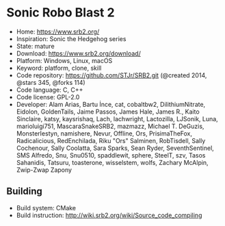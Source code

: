# Sonic Robo Blast 2

- Home: https://www.srb2.org/
- Inspiration: Sonic the Hedgehog series
- State: mature
- Download: https://www.srb2.org/download/
- Platform: Windows, Linux, macOS
- Keyword: platform, clone, skill
- Code repository: https://github.com/STJr/SRB2.git (@created 2014, @stars 345, @forks 114)
- Code language: C, C++
- Code license: GPL-2.0
- Developer: Alam Arias, Bartu İnce, cat, cobaltbw2, DilithiumNitrate, Eidolon, GoldenTails, Jaime Passos, James Hale, James R., Kaito Sinclaire, katsy, kaysrishaq, Lach, lachwright, Lactozilla, LJSonik, Luna, marioluigi751, MascaraSnakeSRB2, mazmazz, Michael T. DeGuzis, MonsterIestyn, namishere, Nevur, Offline, Ors, PrisimaTheFox, Radicalicious, RedEnchilada, Riku "Ors" Salminen, RobTisdell, Sally Cochenour, Sally Coolatta, Sara Sparks, Sean Ryder, SeventhSentinel, SMS Alfredo, Snu, Snu0510, spaddlewit, sphere, SteelT, szv, Tasos Sahanidis, Tatsuru, toasterone, wisselstem, wolfs, Zachary McAlpin, Zwip-Zwap Zapony

## Building

- Build system: CMake
- Build instruction: http://wiki.srb2.org/wiki/Source_code_compiling
